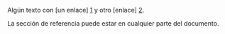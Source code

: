 Algún texto con [un enlace] [1] y
otro [enlace] [2].

[1]: http://example.com/ "Título"
[2]: http://example.org/ "Título"
La sección de referencia puede estar en cualquier parte del documento.
